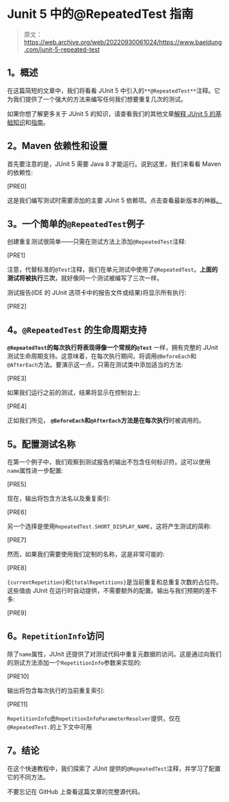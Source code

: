 # Junit 5 中的@RepeatedTest 指南

> 原文：<https://web.archive.org/web/20220930061024/https://www.baeldung.com/junit-5-repeated-test>

## **1。概述**

在这篇简短的文章中，我们将看看 JUnit 5 中引入的`**@RepeatedTest**`注释。它为我们提供了一个强大的方法来编写任何我们想要重复几次的测试。

如果你想了解更多关于 JUnit 5 的知识，请查看我们的其他文章[解释 JUnit 5 的基础知识](/web/20221128115712/https://www.baeldung.com/junit-5-preview)和[指南](/web/20221128115712/https://www.baeldung.com/junit-5)。

## **2。Maven 依赖性和设置**

首先要注意的是，JUnit 5 需要 Java 8 才能运行。说到这里，我们来看看 Maven 的依赖性:

[PRE0]

这是我们编写测试时需要添加的主要 JUnit 5 依赖项。点击查看最新版本的神器[。](https://web.archive.org/web/20221128115712/https://search.maven.org/classic/#search%7Cgav%7C1%7Cg%3A%22org.junit.jupiter%22%20AND%20a%3A%22junit-jupiter-engine%22)

## **3。一个简单的`@RepeatedTest`例子**

创建重复测试很简单——只需在测试方法上添加`@RepeatedTest`注释:

[PRE1]

注意，代替标准的`@Test`注释，我们在单元测试中使用了`@RepeatedTest`。**上面的测试将被执行三次**，就好像同一个测试被编写了三次一样。

测试报告(IDE 的 JUnit 选项卡中的报告文件或结果)将显示所有执行:

[PRE2]

## **4。`@RepeatedTest`** 的生命周期支持

**`@RepeatedTest`的每次执行将表现得像一个常规的`@Test`** 一样，拥有完整的 JUnit 测试生命周期支持。这意味着，在每次执行期间，将调用`@BeforeEach`和`@AfterEach`方法。要演示这一点，只需在测试类中添加适当的方法:

[PRE3]

如果我们运行之前的测试，结果将显示在控制台上:

[PRE4]

正如我们所见， **`@BeforeEach`和`@AfterEach`方法是在每次执行**时被调用的。

## **5。配置测试名称**

在第一个例子中，我们观察到测试报告的输出不包含任何标识符。这可以使用`name`属性进一步配置:

[PRE5]

现在，输出将包含方法名以及重复索引:

[PRE6]

另一个选择是使用`RepeatedTest.SHORT_DISPLAY_NAME`，这将产生测试的简称:

[PRE7]

然而，如果我们需要使用我们定制的名称，这是非常可能的:

[PRE8]

`{currentRepetition}`和`{totalRepetitions}`是当前重复和总重复次数的占位符。这些值由 JUnit 在运行时自动提供，不需要额外的配置。输出与我们预期的差不多:

[PRE9]

## **6。`RepetitionInfo`访问**

除了`name`属性，JUnit 还提供了对测试代码中重复元数据的访问。这是通过向我们的测试方法添加一个`RepetitionInfo`参数来实现的:

[PRE10]

输出将包含每次执行的当前重复索引:

[PRE11]

`RepetitionInfo`由`RepetitionInfoParameterResolver`提供，仅在`@RepeatedTest.`的上下文中可用

## **7。结论**

在这个快速教程中，我们探索了 JUnit 提供的`@RepeatedTest`注释，并学习了配置它的不同方法。

不要忘记在 GitHub 上查看这篇文章的完整源代码。